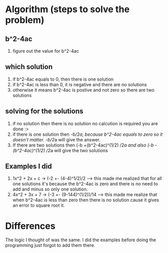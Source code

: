 # Algorithm (steps to solve the problem)
## b^2-4ac
1. figure out the value for b^2-4ac

## which solution
1. if b^2-4ac equals to 0, then there is one solution
2. if b^2-4ac is less than 0, it is negative and there are no solutions
3. otherwise it means b^2-4ac is postive and not zero so there are two solutions

## solving for the solutions
1. if no solution then there is no solution no calcution is required you are done :>
2. if there is one solution then -b/2*a, because b^2-4ac equals to zero so it doesn't matter. -b/2*a will give the answer. 
3. If there are two solutions then (-b +(b^2-4ac)^(1/2) /2*a and also (-b -(b^2-4ac)^(1/2) /2*a will give the two solutions 

## Examples I did
1. 1x^2 + 2x + c -> (-2 +- (4-4)^1/2)/2 --> this made me realized that for all one solutions it's because the b^2-4ac is zero and there is no need to add and minus so only one solution. 
2. 4x^2 + 3x + 7 -> (-3 +- (9-144)^(1/2))/14 --> this made me realize that when b^2-4ac is less than zero then there is no solution cause it gives an error to square root it. 

# Differences
The logic I thought of was the same. I did the examples before doing the programming just forgot to add them there.
